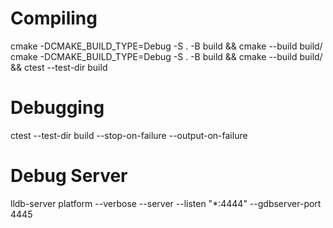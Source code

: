 # Compiling
cmake -DCMAKE_BUILD_TYPE=Debug -S . -B build && cmake --build build/ 
cmake -DCMAKE_BUILD_TYPE=Debug -S . -B build && cmake --build build/ && ctest --test-dir build


# Debugging
ctest --test-dir build --stop-on-failure --output-on-failure

# Debug Server
lldb-server platform --verbose --server --listen "*:4444" --gdbserver-port 4445

